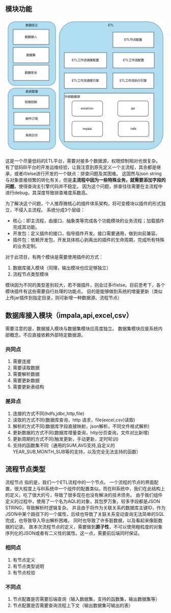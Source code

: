 ## 模块功能
![img.png](img.png)


这是一个尽量低码的ETL平台，需要对接多个数据源，权限控制相对也很复杂。
有了低码BI平台的开发运维经验，让我注意到原先定义一个主流程，其余都是继承，或者if/else进行开发的一个缺点：排查问题及其困难。
这固然与json string与对象直接频繁的转化有关，但是**主流程中因为一些特殊业务，就需要添加字段的问题**，使得查询主引擎代码并不稳定。
因为这个问题，排查往往需要在主流程中进行debug，其深度导致排查难度系数高。

为了解决这个问题，个人推荐微核心的插件体系架构，将可变模块以插件的形式独立，不侵入主流程。
系统分成3个层级：
- 核心：即主流程，由接口、抽象类等完成各个功能模块的业务流程；加载插件完成其功能。
- 开发包：定义插件的接口，指导插件开发。接口需要通用，做到向前兼容。
- 插件包：依赖开发包，开发具体核心剥离出的插件的生命周期，完成所有特殊的业务定制。

对于此项目，有两个模块是需要使用插件的方式：
1. 数据库接入模块（同理，输出模块也应足够独立）
2. 流程节点类型模块

模块因为不同的类型差别较大，若不做插件，则会过多if/else。目前思考下，各个模块插件有这些需要自行处理的功能点。
目的是能够做到系统的增量更新（类似上传jar插件到指定目录，则可新增一种数据源、流程节点）

## 数据库接入模块（impala,api,excel,csv）
需要注意的是，数据接入模块与数据集模块应高度独立。
数据集模块应是系统内部概念，不应直接依赖外部特定数据源。

### 共同点
1. 需要连接
2. 需要读取数据
3. 需要解析数据
4. 需要更新数据
5. 需要更新表结构

### 差异点
1. 连接的方式不同(hdfs,jdbc,http,file)
2. 读取的方式不同(数据库查询，http 请求，file(excel,csv)读取)
3. 解析的方式不同(数据库字段直接映射，json解析，不同文件格式解析)
4. 更新数据的方式不同(数据库增量查询，http分页查询，文件对比新增)
5. 更新周期的方式不同(触发更新，手动更新，定时轮训)
6. 支持的函数集不同（通用的SUM,AVG支持,自定义的YEAR_SUB,MONTH_SUB等的支持，以及完全无法支持的函数）


## 流程节点类型
流程节点 指的是，我们一个ETL流程中的一个节点。
一个流程的节点的界面配置，很大程度上与BI系统中一个组件的配置类似。而在BI系统中，我们在此结构上的定义，吃了很大的亏，导致了很多现在也没有解决的技术债务。
由于我们组件定义的过程中，使用了一个名为AQL的对象，其包罗万象，较多字段都是JSON STRING，导致解析时逻辑复杂。
并且由于将作为关联关系的数据库主键ID，作为JSON中某个路径下的一个属性，后续也导致了关联关系变动查询无法简单的SQL完成，也导致导入导出解析困难。
同时也导致了许多脏数据，以及看起来像脏数据的记录。
故本次流程节点的定义，需要做到**原子性**，不可以使用粗粒度的对象序列化的JSON或者有二义性的属性。这一点，需要前后端同时保证。

### 相同点

1. 有节点定义
2. 有节点类型说明
3. 有节点校验

### 不同点

1. 节点配置是否需要后端查询（输入数据集，支持的函数集，输出数据集等）
2. 节点配置是否需要查询流程上下文（输出数据集可输出的表）